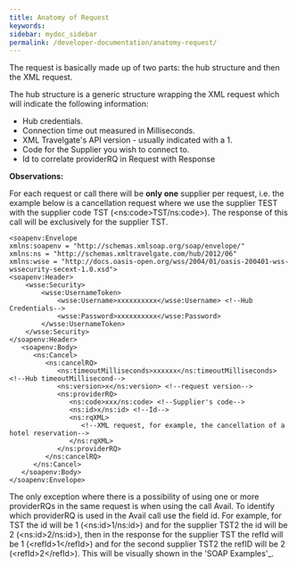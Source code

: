 ```yaml
---
title: Anatomy of Request
keywords:
sidebar: mydoc_sidebar
permalink: /developer-documentation/anatomy-request/
---
```



The request is basically made up of two parts: the hub structure and
then the XML request.

The hub structure is a generic structure wrapping the XML request which
will indicate the following information:

-   Hub credentials.
-   Connection time out measured in Milliseconds.
-   XML Travelgate's API version - usually indicated with a 1.
-   Code for the Supplier you wish to connect to.
-   Id to correlate providerRQ in Request with Response

**Observations:**

For each request or call there will be **only one** supplier per
request, i.e. the example below is a cancellation request where we use
the supplier TEST with the supplier code TST (\<ns:code\>TST/ns:code\>).
The response of this call will be exclusively for the supplier TST.



    <soapenv:Envelope
    xmlns:soapenv = "http://schemas.xmlsoap.org/soap/envelope/"
    xmlns:ns = "http://schemas.xmltravelgate.com/hub/2012/06"
    xmlns:wsse = "http://docs.oasis-open.org/wss/2004/01/oasis-200401-wss-wssecurity-secext-1.0.xsd">
    <soapenv:Header>
        <wsse:Security>
            <wsse:UsernameToken>
                <wsse:Username>xxxxxxxxxx</wsse:Username> <!--Hub Credentials-->
                <wsse:Password>xxxxxxxxxx</wsse:Password>
            </wsse:UsernameToken>
        </wsse:Security>
    </soapenv:Header>
       <soapenv:Body>
          <ns:Cancel>
             <ns:cancelRQ>
                <ns:timeoutMilliseconds>xxxxxx</ns:timeoutMilliseconds> <!--Hub timeoutMillisecond-->
                <ns:version>x</ns:version> <!--request version-->
                <ns:providerRQ>
                   <ns:code>xxx/ns:code> <!--Supplier's code-->
                   <ns:id>x/ns:id> <!--Id-->
                   <ns:rqXML>
                      <!--XML request, for example, the cancellation of a hotel reservation-->
                   </ns:rqXML>
                </ns:providerRQ>
             </ns:cancelRQ>
          </ns:Cancel>
       </soapenv:Body>
    </soapenv:Envelope>


The only exception where there is a possibility of using one or more
providerRQs in the same request is when using the call Avail. To
identify which providerRQ is used in the Avail call use the field id.
For example, for TST the id will be 1 (\<ns:id\>1/ns:id\>) and for the
supplier TST2 the id will be 2 (\<ns:id\>2/ns:id\>), then in the
response for the supplier TST the refId will be 1 (\<refId\>1\</refId\>)
and for the second supplier TST2 the refID will be 2
(\<refId\>2\</refId\>). This will be visually shown in the 'SOAP
Examples'\_.

